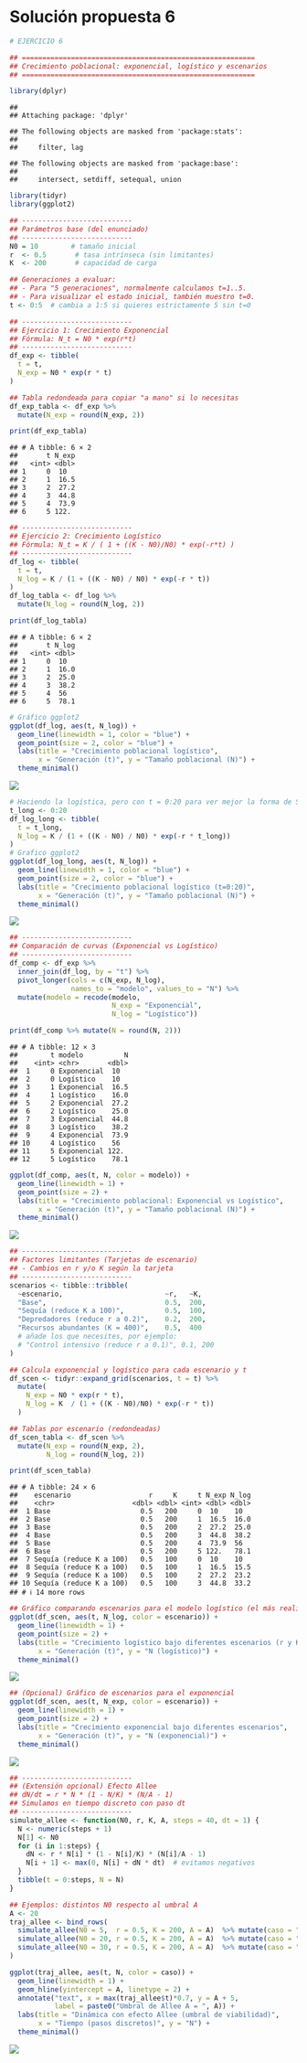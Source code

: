 Solución propuesta 6
================

``` r
# EJERCICIO 6

## =========================================================
## Crecimiento poblacional: exponencial, logístico y escenarios
## =========================================================

library(dplyr)
```

    ## 
    ## Attaching package: 'dplyr'

    ## The following objects are masked from 'package:stats':
    ## 
    ##     filter, lag

    ## The following objects are masked from 'package:base':
    ## 
    ##     intersect, setdiff, setequal, union

``` r
library(tidyr)
library(ggplot2)

## ---------------------------
## Parámetros base (del enunciado)
## ---------------------------
N0 = 10        # tamaño inicial
r  <- 0.5       # tasa intrínseca (sin limitantes)
K  <- 200       # capacidad de carga

## Generaciones a evaluar:
## - Para "5 generaciones", normalmente calculamos t=1..5.
## - Para visualizar el estado inicial, también muestro t=0.
t <- 0:5  # cambia a 1:5 si quieres estrictamente 5 sin t=0

## ---------------------------
## Ejercicio 1: Crecimiento Exponencial
## Fórmula: N_t = N0 * exp(r*t)
## ---------------------------
df_exp <- tibble(
  t = t,
  N_exp = N0 * exp(r * t)
)

## Tabla redondeada para copiar "a mano" si lo necesitas
df_exp_tabla <- df_exp %>%
  mutate(N_exp = round(N_exp, 2))

print(df_exp_tabla)
```

    ## # A tibble: 6 × 2
    ##       t N_exp
    ##   <int> <dbl>
    ## 1     0  10  
    ## 2     1  16.5
    ## 3     2  27.2
    ## 4     3  44.8
    ## 5     4  73.9
    ## 6     5 122.

``` r
## ---------------------------
## Ejercicio 2: Crecimiento Logístico
## Fórmula: N_t = K / ( 1 + ((K - N0)/N0) * exp(-r*t) )
## ---------------------------
df_log <- tibble(
  t = t,
  N_log = K / (1 + ((K - N0) / N0) * exp(-r * t))
)
df_log_tabla <- df_log %>%
  mutate(N_log = round(N_log, 2))

print(df_log_tabla)
```

    ## # A tibble: 6 × 2
    ##       t N_log
    ##   <int> <dbl>
    ## 1     0  10  
    ## 2     1  16.0
    ## 3     2  25.0
    ## 4     3  38.2
    ## 5     4  56  
    ## 6     5  78.1

``` r
# Gráfico ggplot2
ggplot(df_log, aes(t, N_log)) +
  geom_line(linewidth = 1, color = "blue") +
  geom_point(size = 2, color = "blue") +
  labs(title = "Crecimiento poblacional logístico",
       x = "Generación (t)", y = "Tamaño poblacional (N)") +
  theme_minimal()
```

![](solucion-propuesta-6_files/figure-gfm/unnamed-chunk-1-1.png)<!-- -->

``` r
# Haciendo la logística, pero con t = 0:20 para ver mejor la forma de S
t_long <- 0:20
df_log_long <- tibble(
  t = t_long,
  N_log = K / (1 + ((K - N0) / N0) * exp(-r * t_long))
)
# Grafico ggplot2
ggplot(df_log_long, aes(t, N_log)) +
  geom_line(linewidth = 1, color = "blue") +
  geom_point(size = 2, color = "blue") +
  labs(title = "Crecimiento poblacional logístico (t=0:20)",
       x = "Generación (t)", y = "Tamaño poblacional (N)") +
  theme_minimal()
```

![](solucion-propuesta-6_files/figure-gfm/unnamed-chunk-1-2.png)<!-- -->

``` r
## ---------------------------
## Comparación de curvas (Exponencial vs Logístico)
## ---------------------------
df_comp <- df_exp %>%
  inner_join(df_log, by = "t") %>%
  pivot_longer(cols = c(N_exp, N_log),
               names_to = "modelo", values_to = "N") %>%
  mutate(modelo = recode(modelo,
                         N_exp = "Exponencial",
                         N_log = "Logístico"))

print(df_comp %>% mutate(N = round(N, 2)))
```

    ## # A tibble: 12 × 3
    ##        t modelo          N
    ##    <int> <chr>       <dbl>
    ##  1     0 Exponencial  10  
    ##  2     0 Logístico    10  
    ##  3     1 Exponencial  16.5
    ##  4     1 Logístico    16.0
    ##  5     2 Exponencial  27.2
    ##  6     2 Logístico    25.0
    ##  7     3 Exponencial  44.8
    ##  8     3 Logístico    38.2
    ##  9     4 Exponencial  73.9
    ## 10     4 Logístico    56  
    ## 11     5 Exponencial 122. 
    ## 12     5 Logístico    78.1

``` r
ggplot(df_comp, aes(t, N, color = modelo)) +
  geom_line(linewidth = 1) +
  geom_point(size = 2) +
  labs(title = "Crecimiento poblacional: Exponencial vs Logístico",
       x = "Generación (t)", y = "Tamaño poblacional (N)") +
  theme_minimal()
```

![](solucion-propuesta-6_files/figure-gfm/unnamed-chunk-1-3.png)<!-- -->

``` r
## ---------------------------
## Factores limitantes (Tarjetas de escenario)
## - Cambios en r y/o K según la tarjeta
## ---------------------------
scenarios <- tibble::tribble(
  ~escenario,                         ~r,   ~K,
  "Base",                             0.5,  200,
  "Sequía (reduce K a 100)",          0.5,  100,
  "Depredadores (reduce r a 0.2)",    0.2,  200,
  "Recursos abundantes (K = 400)",    0.5,  400
  # añade los que necesites, por ejemplo:
  # "Control intensivo (reduce r a 0.1)", 0.1, 200
)

## Calcula exponencial y logístico para cada escenario y t
df_scen <- tidyr::expand_grid(scenarios, t = t) %>%
  mutate(
    N_exp = N0 * exp(r * t),
    N_log = K  / (1 + ((K - N0)/N0) * exp(-r * t))
  )

## Tablas por escenario (redondeadas)
df_scen_tabla <- df_scen %>%
  mutate(N_exp = round(N_exp, 2),
         N_log = round(N_log, 2))

print(df_scen_tabla)
```

    ## # A tibble: 24 × 6
    ##    escenario                   r     K     t N_exp N_log
    ##    <chr>                   <dbl> <dbl> <int> <dbl> <dbl>
    ##  1 Base                      0.5   200     0  10    10  
    ##  2 Base                      0.5   200     1  16.5  16.0
    ##  3 Base                      0.5   200     2  27.2  25.0
    ##  4 Base                      0.5   200     3  44.8  38.2
    ##  5 Base                      0.5   200     4  73.9  56  
    ##  6 Base                      0.5   200     5 122.   78.1
    ##  7 Sequía (reduce K a 100)   0.5   100     0  10    10  
    ##  8 Sequía (reduce K a 100)   0.5   100     1  16.5  15.5
    ##  9 Sequía (reduce K a 100)   0.5   100     2  27.2  23.2
    ## 10 Sequía (reduce K a 100)   0.5   100     3  44.8  33.2
    ## # ℹ 14 more rows

``` r
## Gráfico comparando escenarios para el modelo logístico (el más realista con limitantes)
ggplot(df_scen, aes(t, N_log, color = escenario)) +
  geom_line(linewidth = 1) +
  geom_point(size = 2) +
  labs(title = "Crecimiento logístico bajo diferentes escenarios (r y K)",
       x = "Generación (t)", y = "N (logístico)") +
  theme_minimal()
```

![](solucion-propuesta-6_files/figure-gfm/unnamed-chunk-1-4.png)<!-- -->

``` r
## (Opcional) Gráfico de escenarios para el exponencial
ggplot(df_scen, aes(t, N_exp, color = escenario)) +
  geom_line(linewidth = 1) +
  geom_point(size = 2) +
  labs(title = "Crecimiento exponencial bajo diferentes escenarios",
       x = "Generación (t)", y = "N (exponencial)") +
  theme_minimal()
```

![](solucion-propuesta-6_files/figure-gfm/unnamed-chunk-1-5.png)<!-- -->

``` r
## ---------------------------
## (Extensión opcional) Efecto Allee
## dN/dt = r * N * (1 - N/K) * (N/A - 1)
## Simulamos en tiempo discreto con paso dt
## ---------------------------
simulate_allee <- function(N0, r, K, A, steps = 40, dt = 1) {
  N <- numeric(steps + 1)
  N[1] <- N0
  for (i in 1:steps) {
    dN <- r * N[i] * (1 - N[i]/K) * (N[i]/A - 1)
    N[i + 1] <- max(0, N[i] + dN * dt)  # evitamos negativos
  }
  tibble(t = 0:steps, N = N)
}

## Ejemplos: distintos N0 respecto al umbral A
A <- 20
traj_allee <- bind_rows(
  simulate_allee(N0 = 5,  r = 0.5, K = 200, A = A)  %>% mutate(caso = "N0 < A (5)"),
  simulate_allee(N0 = 20, r = 0.5, K = 200, A = A)  %>% mutate(caso = "N0 = A (20)"),
  simulate_allee(N0 = 30, r = 0.5, K = 200, A = A)  %>% mutate(caso = "N0 > A (30)")
)

ggplot(traj_allee, aes(t, N, color = caso)) +
  geom_line(linewidth = 1) +
  geom_hline(yintercept = A, linetype = 2) +
  annotate("text", x = max(traj_allee$t)*0.7, y = A + 5,
           label = paste0("Umbral de Allee A = ", A)) +
  labs(title = "Dinámica con efecto Allee (umbral de viabilidad)",
       x = "Tiempo (pasos discretos)", y = "N") +
  theme_minimal()
```

![](solucion-propuesta-6_files/figure-gfm/unnamed-chunk-1-6.png)<!-- -->
